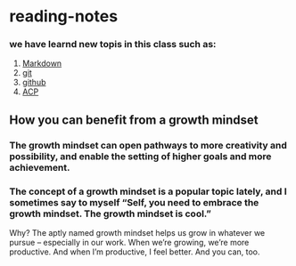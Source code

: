# reading-notes

### we have learnd new topis in this class such as:

1. [Markdown](Markdown)
2. [git](git) 
3. [github](github)
4. [ACP](ACP)  

## How you can benefit from a growth mindset
### The growth mindset can open pathways to more creativity and possibility, and enable the setting of higher goals and more achievement.

### The concept of a growth mindset is a popular topic lately, and I sometimes say to myself “Self, you need to embrace the growth mindset. The growth mindset is cool.”

Why? The aptly named growth mindset helps us grow in whatever we pursue – especially in our work. When we’re growing, we’re more productive. And when I’m productive, I feel better. And you can, too.

